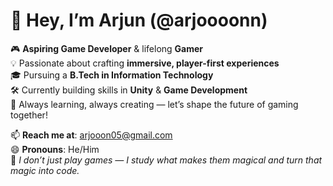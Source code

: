# 👋 Hey, I’m Arjun (@arjoooonn)

🎮 **Aspiring Game Developer** & lifelong **Gamer**  
💡 Passionate about crafting **immersive, player-first experiences**  
🎓 Pursuing a **B.Tech in Information Technology**  
🛠️ Currently building skills in **Unity** & **Game Development**  
🚀 Always learning, always creating — let’s shape the future of gaming together!

📫 **Reach me at**: [arjooon05@gmail.com](mailto:arjooon05@gmail.com)  
😄 **Pronouns**: He/Him  
🌌 _I don’t just play games — I study what makes them magical and turn that magic into code._
